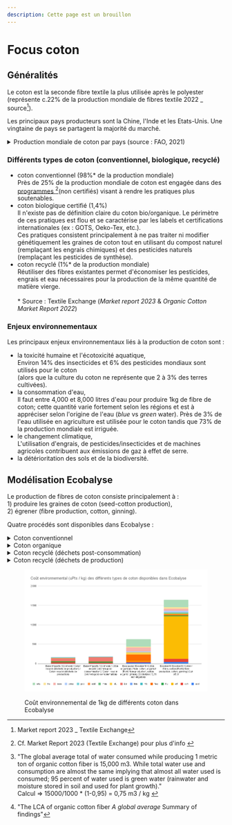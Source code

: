```yaml
---
description: Cette page est un brouillon
---
```


# Focus coton

## Généralités

Le coton est la seconde fibre textile la plus utilisée après le polyester (représente c.22% de la production mondiale de fibres textile 2022 \_ source[^1]).&#x20;

Les principaux pays producteurs sont la Chine, l'Inde et les Etats-Unis. Une vingtaine de pays se partagent la majorité du marché.

<details>

<summary>Production mondiale de coton par pays (source : FAO, 2021)</summary>

![](<../../../.gitbook/assets/image (83).png>)

</details>

### Différents types de coton (conventionnel, biologique, recyclé)&#x20;

* coton conventionnel (98%\* de la production mondiale)\
  Près de 25% de la production mondiale de coton est engagée dans des [programmes ](#user-content-fn-2)[^2]\(non certifiés) visant à rendre les pratiques plus soutenables.
* coton biologique certifié (1,4%)\
  Il n'existe pas de définition claire du coton bio/organique. Le périmètre de ces pratiques est flou et se caractérise par les labels et certifications internationales (ex : GOTS, Oeko-Tex, etc.). \
  Ces pratiques consistent principalement à ne pas traiter ni modifier génétiquement les graines de coton tout en utilisant du compost naturel (remplaçant les engrais chimiques) et des pesticides naturels (remplaçant les pesticides de synthèse).
* coton recyclé (1%\* de la production mondiale)\
  Réutiliser des fibres existantes permet d'économiser les pesticides, engrais et eau nécessaires pour la production de la même quantité de matière vierge. \
  \
  \* Source : Textile Exchange (_Market report 2023_ & _Organic Cotton Market Report 2022_)

### Enjeux environnementaux&#x20;

Les principaux enjeux environnementaux liés à la production de coton sont :&#x20;

* la toxicité humaine et l'écotoxicité aquatique,\
  Environ 14% des insecticides et 6% des pesticides mondiaux sont utilisés pour le coton\
  (alors que la culture du coton ne représente que 2 à 3% des terres cultivées).
* la consommation d'eau,\
  Il faut entre 4,000 et 8,000 litres d'eau pour produire 1kg de fibre de coton; cette quantité varie fortement selon les régions et est à appréciser selon l'origine de l'eau (_blue_ vs _green_ water). Près de 3% de l'eau utilisée en agriculture est utilisée pour le coton tandis que 73% de la production mondiale est irriguée.&#x20;
* le changement climatique,\
  L'utilisation d'engrais, de pesticides/insecticides et de machines agricoles contribuent aux émissions de gaz à effet de serre.&#x20;
* la détérioritation des sols et de la biodiversité.&#x20;

## Modélisation Ecobalyse

Le production de fibres de coton consiste principalement à : \
1\) produire les graines de coton (seed-cotton production),\
2\) égrener (fibre production, cotton, ginning).

Quatre procédés sont disponibles dans Ecobalyse :&#x20;

<details>

<summary>Coton conventionnel</summary>

**Procédé Ecoinvent** \
_Fibre production, cotton, ginning, RoW_

Procédé basé sur une moyenne pondérée des trois principaux pays producteurs (Chine, Inde, Etats-Unis).&#x20;

</details>

<details>

<summary>Coton organique</summary>

**Procédé Ecoinvent** \
_Fibre production, cotton, organic, ginning, RoW_

Ecobalyse a enrichi ce procédé avec une consommation d'eau liée à une irrigation moyenne mondiale de 0,75m3[^3] / kg de fibre de cotton organique (source : [Textile Echange](#user-content-fn-4)[^4]).&#x20;

</details>

<details>

<summary>Coton recyclé (déchets post-consommation)</summary>

Ce procédé est issu de la Base Impacts (ADEME) car Ecoinvent ne propose pas de coton recyclé dans sa base de données.

</details>

<details>

<summary>Coton recyclé (déchets de production)</summary>

Ce procédé est issu de la Base Impacts (ADEME) car Ecoinvent ne propose pas de coton recyclé dans sa base de données.

</details>

<figure><img src="../../../.gitbook/assets/Coût environnemental (uPts _ kg) des différents types de coton disponibles dans Ecobalyse.png" alt=""><figcaption><p>Coût environnemental de 1kg de différents coton dans Ecobalyse</p></figcaption></figure>

[^1]: Market report 2023 \_ Textile Exchange

[^2]: Cf. Market Report 2023 (Textile Exchange) pour plus d'info &#x20;

[^3]: "The global average total of water consumed while producing 1 metric ton of organic cotton fiber is 15,000 m3. While total water use and consumption are almost the same implying that almost all water used is consumed; 95 percent of water used is green water (rainwater and moisture stored in soil and used for plant growth)." \
    Calcul => 15000/1000 \* (1-0,95) = 0,75 m3 / kg&#x20;

[^4]: "The LCA of organic cotton fiber _A global average_ Summary of findings"
